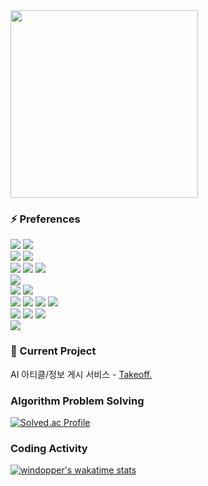 

<img width="300" src="https://img1.daumcdn.net/thumb/R1280x0/?scode=mtistory2&fname=https%3A%2F%2Fblog.kakaocdn.net%2Fdn%2FbQkf1K%2FbtqDPXS1Qyj%2Fompc4qYBOkAS5U1JhNR8b1%2Fimg.gif"/>

### ⚡ Preferences
<img src="https://img.shields.io/badge/typescript-3178C6?style=for-the-badge&logo=typescript&logoColor=white">
<img src="https://img.shields.io/badge/python-3776AB?style=for-the-badge&logo=python&logoColor=white">
<br/>
<img src="https://img.shields.io/badge/react-61DAFB?style=for-the-badge&logo=react&logoColor=black">
<img src="https://img.shields.io/badge/Next.js-000000?style=for-the-badge&logo=next.js&logoColor=white">
<br />
<img src="https://img.shields.io/badge/redux-764ABC?style=for-the-badge&logo=redux&logoColor=white">
<img src="https://img.shields.io/badge/three.js-000000?style=for-the-badge&logo=threedotjs&logoColor=white">
<img src="https://img.shields.io/badge/swr-000000?style=for-the-badge&logo=swr&logoColor=white">
<br />
<img src="https://img.shields.io/badge/fastapi-009688?style=for-the-badge&logo=fastapi&logoColor=white">
<br />
<img src="https://img.shields.io/badge/tailwindcss-06B6D4?style=for-the-badge&logo=tailwindcss&logoColor=white">
<img src="https://img.shields.io/badge/d3.js-F9A03C?style=for-the-badge&logo=d3&logoColor=white">
<br />
<img src="https://img.shields.io/badge/github%20actions-2088FF?style=for-the-badge&logo=githubactions&logoColor=white">
<img src="https://img.shields.io/badge/cloudflare-F38020?style=for-the-badge&logo=cloudflare&logoColor=white">
<img src="https://img.shields.io/badge/google%20cloud-4285F4?style=for-the-badge&logo=googlecloud&logoColor=white">
<img src="https://img.shields.io/badge/vercel-000000?style=for-the-badge&logo=vercel&logoColor=white">
<br />
<img src="https://img.shields.io/badge/drizzle-C5F74F?style=for-the-badge&logo=drizzle&logoColor=black">
<img src="https://img.shields.io/badge/docker-2496ED?style=for-the-badge&logo=docker&logoColor=white">
<img src="https://img.shields.io/badge/git-F05032?style=for-the-badge&logo=git&logoColor=white">
<br />
<img src="https://img.shields.io/badge/langchain-1C3C3C?style=for-the-badge&logo=langchain&logoColor=white">
<br />


### 🚀 Current Project
AI 아티클/정보 게시 서비스 - [Takeoff.](https://ai-takeoff.dev/)



### Algorithm Problem Solving
[![Solved.ac Profile](http://mazassumnida.wtf/api/v2/generate_badge?boj=lilack)](https://solved.ac/lilack)

### Coding Activity
[![windopper's wakatime stats](https://github-readme-stats.vercel.app/api/wakatime?username=018d8d2d-9767-40a2-bdc2-70d07495d8a8&layout=compact)](https://wakatime.com/@windopper)

